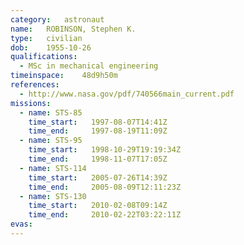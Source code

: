 ```yaml
---
category:	astronaut
name:	ROBINSON, Stephen K.
type:	civilian
dob:	1955-10-26
qualifications:
  - MSc in mechanical engineering
timeinspace:	48d9h50m
references:
  - http://www.nasa.gov/pdf/740566main_current.pdf
missions:
  - name: STS-85
    time_start:   1997-08-07T14:41Z
    time_end:     1997-08-19T11:09Z
  - name: STS-95
    time_start:   1998-10-29T19:19:34Z
    time_end:     1998-11-07T17:05Z
  - name: STS-114
    time_start:   2005-07-26T14:39Z
    time_end:     2005-08-09T12:11:23Z
  - name: STS-130
    time_start:   2010-02-08T09:14Z
    time_end:     2010-02-22T03:22:11Z
evas:
---
```

